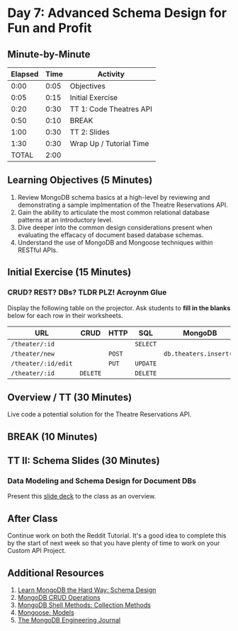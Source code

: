 # Day 7: Advanced Schema Design for Fun and Profit

## Minute-by-Minute

| **Elapsed** | **Time** | **Activity**               |
| ----------- | -------- | ---------------------------|
| 0:00        | 0:05     | Objectives                 |
| 0:05        | 0:15     | Initial Exercise           |
| 0:20        | 0:30     | TT 1: Code Theatres API    |
| 0:50        | 0:10     | BREAK                      |
| 1:00        | 0:30     | TT 2: Slides               |
| 1:30        | 0:30     | Wrap Up / Tutorial Time    |
| TOTAL       | 2:00     |                            |

## Learning Objectives (5 Minutes)

1. Review MongoDB schema basics at a high-level by reviewing and demonstrating a sample implmentation of the Theatre Reservations API.
2. Gain the ability to articulate the most common relational database patterns at an introductory level.
3. Dive deeper into the common design considerations present when evaluating the effacacy of document based database schemas.
4. Understand the use of MongoDB and Mongoose techniques within RESTful APIs.

## Initial Exercise (15 Minutes)

### CRUD? REST? DBs? TLDR PLZ! Acroynm Glue

Display the following table on the projector. Ask students to **fill in the blanks** below for each row in their worksheets.

| **URL**             | **CRUD** | **HTTP**    | **SQL**  | **MongoDB**                  | **Mongoose**                  |
| ------------------- | -------- | ----------- |--------- | ---------------------------- | ----------------------------- |
| `/theater/:id`      |          |             | `SELECT` |                              | `Theater.find({})`            |
| `/theater/new`      |          | `POST`      |          | `db.theaters.insert()`       |                               |
| `/theater/:id/edit` |          | `PUT`       | `UPDATE` |                              |                               |
| `/theater/:id`      | `DELETE` |             | `DELETE` |                              |                               |

## Overview / TT (30 Minutes)

Live code a potential solution for the Theatre Reservations API.

## BREAK (10 Minutes)

## TT II: Schema Slides (30 Minutes)

### Data Modeling and Schema Design for Document DBs

Present this [slide deck](https://www.slideshare.net/mongodb/database-trends-for-modern-applications-why-the-database-you-choose-matters) to the class as an overview.

## After Class

Continue work on both the Reddit Tutorial. It's a good idea to complete this by the start of next week so that you have plenty of time to work on your Custom API Project.

## Additional Resources

1. [Learn MongoDB the Hard Way: Schema Design](http://learnmongodbthehardway.com/schema/schemadesign/)
1. [MongoDB CRUD Operations](https://docs.mongodb.com/manual/crud/)
1. [MongoDB Shell Methods: Collection Methods](https://docs.mongodb.com/manual/reference/method/js-collection/)
1. [Mongoose: Models](https://mongoosejs.com/docs/models.html)
1. [The MongoDB Engineering Journal](https://engineering.mongodb.com)
